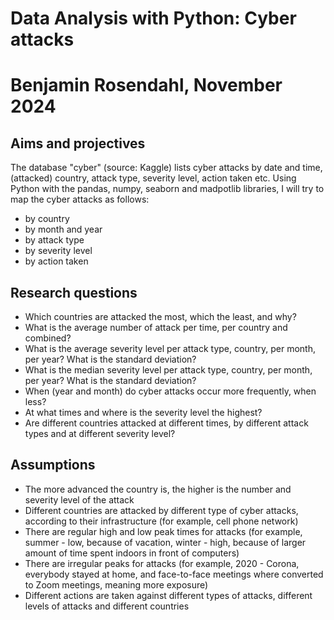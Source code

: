 # Data Analysis with Python: Cyber attacks
# Benjamin Rosendahl, November 2024

## Aims and projectives
The database "cyber" (source: Kaggle) lists cyber attacks by date and time, (attacked) country, attack type, severity level, action taken etc.
Using Python with the pandas, numpy, seaborn and madpotlib libraries, I will try to map the cyber attacks as follows:
- by country
- by month and year
- by attack type
- by severity level
- by action taken

## Research questions
- Which countries are attacked the most, which the least, and why?
- What is the average number of attack per time, per country and combined?
- What is the average severity level per attack type, country, per month, per year? What is the standard deviation?
- What is the median severity level per attack type, country, per month, per year? What is the standard deviation?
- When (year and month) do cyber attacks occur more frequently, when less?
- At what times and where is the severity level the highest?
- Are different countries attacked at different times, by different attack types and at different severity level?

## Assumptions
- The more advanced the country is, the higher is the number and severity level of the attack
- Different countries are attacked by different type of cyber attacks, according to their infrastructure (for example, cell phone network)
- There are regular high and low peak times for attacks (for example, summer - low, because of vacation, winter - high, because of larger amount of time spent indoors in front of computers)
- There are irregular peaks for attacks (for example, 2020 - Corona, everybody stayed at home, and face-to-face meetings where converted to Zoom meetings, meaning more exposure)
- Different actions are taken against different types of attacks, different levels of attacks and different countries    
